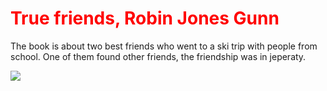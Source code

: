 </head>
<body>
  <div class=8c>  
    <h1 style="color: red;"> True friends, Robin Jones Gunn </h1>
<p>The book is about two best friends who went to a ski trip with people from school. One of them found other friends, the friendship was in jeperaty.</p>
    
  <img src="https://i.ebayimg.com/images/g/ZIsAAOSwAFJd2-ls/s-l300.jpg"> 
    
  </div>
</body>
</html>
